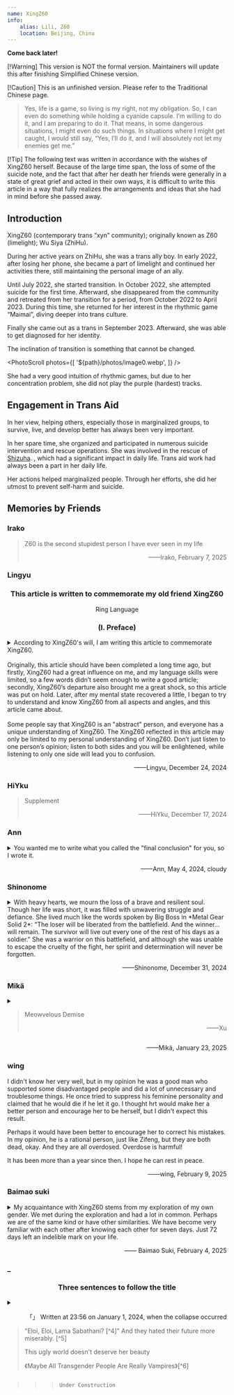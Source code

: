 ```yaml
---
name: XingZ60
info:
    alias: Lili, Z60
    location: Beijing, China
---
```


**Come back later!**

[!Warning] This version is NOT the formal version. Maintainers will update this after finishing Simplified Chinese version.

[!Caution] This is an unfinished version. Please refer to the Traditional Chinese page.

> Yes, life is a game, so living is my right, not my obligation. So, I can even do something while holding a cyanide capsule. I’m willing to do it, and I am preparing to do it. That means, in some dangerous situations, I might even do such things. In situations where I might get caught, I would still say, “Yes, I’ll do it, and I will absolutely not let my enemies get me.”

[!Tip] The following text was written in accordance with the wishes of XingZ60 herself. Because of the large time span, the loss of some of the suicide note, and the fact that after her death her friends were generally in a state of great grief and acted in their own ways, it is difficult to write this article in a way that fully realizes the arrangements and ideas that she had in mind before she passed away.

## Introduction

XingZ60 (contemporary trans “xyn” community); originally known as Z60 (limelight); Wu Siya (ZhiHu).

During her active years on ZhiHu, she was a trans ally boy. In early 2022, after losing her phone, she became a part of limelight and continued her activities there, still maintaining the personal image of an ally.

Until July 2022, she started transition. In October 2022, she attempted suicide for the first time. Afterward, she disappeared from the community and retreated from her transition for a period, from October 2022 to April 2023. During this time, she returned for her interest in the rhythmic game “Maimai”, diving deeper into trans culture.

Finally she came out as a trans in September 2023. Afterward, she was able to get diagnosed for her identity.

The inclination of transition is something that cannot be changed.

<PhotoScroll photos={[ '${path}/photos/image0.webp', ]} />

She had a very good intuition of rhythmic games, but due to her concentration problem, she did not play the purple (hardest) tracks.

## Engagement in Trans Aid

In her view, helping others, especially those in marginalized groups, to survive, live, and develop better has always been very important.

In her spare time, she organized and participated in numerous suicide intervention and rescue operations. She was involved in the rescue of [Shizuha](https://one-among.us/profile/GLaDOSister). , which had a significant impact in daily life. Trans aid work had always been a part in her daily life. <!-- 前面这句中文懂什么意思，先这么翻译，大家看一下 --> 

Her actions helped marginalized people. Through her efforts, she did her utmost to prevent self-harm and suicide.

## Memories by Friends

### Irako

> Z60 is the second stupidest person I have ever seen in my life
>
> <p style="text-align: end;">——Irako, February 7, 2025</p>

### Lingyu

<h3 align = "center">This article is written to commemorate my old friend XingZ60</h3>

<p style="text-align: center;">Ring Language</p>

<h3 align = "center">(I. Preface)</h3>

<details style="margin-top: 0.5rem;">

<summary>According to XingZ60's will, I am writing this article to commemorate XingZ60. <br/><br/>Originally, this article should have been completed a long time ago, but firstly, XingZ60 had a great influence on me, and my language skills were limited, so a few words didn’t seem enough to write a good article; secondly, XingZ60’s departure also brought me a great shock, so this article was put on hold. Later, after my mental state recovered a little, I began to try to understand and know XingZ60 from all aspects and angles, and this article came about. <br/><br/>Some people say that XingZ60 is an "abstract" person, and everyone has a unique understanding of XingZ60. The XingZ60 reflected in this article may only be limited to my personal understanding of XingZ60. Don’t just listen to one person’s opinion; listen to both sides and you will be enlightened, while listening to only one side will lead you to confusion. </summary>

<h3 align = "center">(II)</h3>

"The dead are the greatest" and "Respect the deceased" seem to be self-evident and self-evident truths in the minds of most of us. However, everyone seems to have a different understanding of what "respecting the deceased" means.

We once witnessed with our own eyes how XingZ60's parents dressed up her appearance to represent the traditional male gender at her funeral, and hung a headshot with a buzz cut in the center of the mourning hall; we also watched with our own eyes as XingZ60's parents threw her ashes into the trunk of a car and dragged them away. At that time, many people were shocked and angry at the behavior of XingZ60's parents. The respect for the deceased in the eyes of TA's parents seems to be overridden by so-called social customs and the deep-rooted prejudices of the living themselves.

Throughout the ages, people tend to "write some good words on the tombstone", talking more about achievements and less or even not talking about faults. Only Wu Zetian erected a stele without words at Ganling Mausoleum, and her merits and demerits will be judged by future generations. In this matter, XingZ60 is somewhat similar to the latter. TA once said that when a person dies, all the right and wrong, merits and demerits are "finally judged"; everyone can make their own judgments. This is also reflected in his suicide note - he invited people who had different opinions from her to write the earlier part of One Among Us, and also left a message saying "Anyone can write whatever they want."

Since XingZ60 has this idea, I will just write some stories casually. I would like to write down some of the thoughts that XingZ60 brought to me, but I will try not to make any value judgments on her behavior, and let future generations judge her right and wrong, merits and demerits.

<h3 align = "center">(Three)</h3>

XingZ60 seems to have split personality. She said she has at least three personalities, "Nebula", "Dream" and "Benzene Ring". Among them, the gender identity of one personality is male, the gender identity of another personality is female, and the gender identity of another personality is not clear to the author.

The author once thought XingZ60 was a transgender woman for a long time, but after learning about this situation, he still pondered for a long time - perhaps this is somewhat similar to the situation of Gender Fluid, and it seems that no personal pronoun is appropriate to refer to the other party.

This is the first time I have met such a friend. Later, I saw a badge in the shape of a pointer turntable on some of my other friends. The turntable was divided into three parts: sky blue (he), pink (she) and purple (they). You can adjust the direction of the pointer to point to any part to indicate your status.

Maybe this thing is suitable for her.

However, if we look at it from a higher level, the essence of this confusion is actually the conflict between XingZ60's various personalities; and such a problem of personal pronouns may just be a side effect of this personality conflict at the gender level. What about on other levels? Perhaps the temperament, character, abilities, needs, interests, ideals, and values ​​of XingZ60's various personalities are different. As friends, how should we treat these personalities, or how should we treat such a "complex of multiple personalities"? Even more so, if XingZ60's will only represents the wishes of a certain personality of XingZ60, then is this will valid? If I execute this will and write this article for him/her, is this respecting the deceased as mentioned above, or not?

I studied law and hold a legal professional qualification certificate; but I don’t know the answer to this question. I tried to search online, but all I got were the same old, mechanical applications of legal provisions: "Whether a person with split personality has civil capacity depends on whether he or she can recognize his or her own behavior." It seems that this answer does not fundamentally solve the problem.

So someone patched it up and said, "If this is a behavior done in a normal personality state, then it is effective; if this is a behavior done in an abnormal personality state, then it is ineffective." So how do we distinguish between normal personality and abnormal personality? Why can an outsider forcibly label "Nebula" as "normal personality" and forcibly label "Dream" as "abnormal personality" (or vice versa)?

I don't know the answers to these questions.

<h3 align = "center">(IV)</h3>

XingZ60 (or possibly one of her personalities) publicly made jokes about other deceased sexual minorities more than once during her lifetime; therefore, some of XingZ60's friends also made jokes about the deceased XingZ60 more than once. This sparked quite a bit of debate - these friends believed that XingZ60's behavior showed that she was a person who agreed that "it's okay to make fun of the deceased", so making fun of her was actually a manifestation of respect for her behavior patterns and values. However, some of XingZ60's friends think that this is unacceptable. So the two sides started arguing, and it ended up in a mess.

Yes, human beings’ sorrows and joys are not the same, and human thought circuits are not the same. But who can be blamed for this? People's brain power and nervous system development are different, people's growth environment and life experience are also very different, people's rationality and sensibility are clearly controlled by the neurotransmitters in the human body, and the deep thinking and communication required for people to understand each other requires enormous energy. Therefore, human freedom is still constrained by conditions that are beyond one’s control; or in other words, human freedom is “always in chains”[^1] - and for this reason, mediation often ends up being futile, and resonance between people with “different ideologies” is a luxury. Instead, people go to war, attack each other, and hurt each other. So the world became a disguised Colosseum.

"A certain group" is even more of such an arena. Some people ridicule each other in the group and even attack each other offline. In the past, in order to "make everyone live in peace", I "mediated" the conflicts among "a certain group" without any bottom line, but there was no obvious effect, and it was even counterproductive. And XingZ60 said this:

> I can understand both sides, but I can't reconcile them.

What a helpless reality. And the world is full of helplessness. Whether it is between people or between people and things.

Faced with such a contradiction, XingZ60's approach was to separate the two groups by creating a group. Since people who have achieved success through their own efforts are attacking those who gain attention by playing the victim, let them join different groups. So he created a new group:

> This is a place to lick your wounds, not a place to show off your superiority.

He added many members to the new group who he believed were not successful in the secular sense (or even failed in the secular sense), some of whom had repeatedly self-harmed and abused drugs - but XingZ60 showed special tolerance for all kinds of people:

> They were all forced.

XingZ60 even publicly said:

> I am no different from everyone else. Although you think I am a highly educated talent of Beihang University, the admission score line of Beihang University was broken that year, and I was just lucky to get in. I was supposed to be like everyone else.

Later, I checked the admission score line of Beihang University on the Internet and found that there was no gap in the admission score line that year.

I didn't take it seriously at the time, until I heard about the story of another friend - the general situation was that he grew up in a single-parent family and was emotionally neglected by his guardian while growing up; this environment shaped his distorted personality, causing her to become addicted to drug abuse and be dealt with by the public security authorities.

After hearing this story and thinking about it, I suddenly had a creepy feeling of surviving a disaster: if my life was also "interrupted" by chance, and I started out in a single-parent family with no emotional support, then my ending might not be much better than that of this friend. Maybe I should have been shot for murder and arson.

XingZ60's parents are both teachers. This seemed to make me suddenly understand XingZ60's "modesty" about her academic qualifications. I once regarded XingZ60 as a god in my heart. Later, I suddenly realized that there was no need for this. Because, by the same logic, if I "upgrade" and become XingZ60's life, then "I can do it too"; if XingZ60 "downgrades" and becomes my life, then "TA can't step down either".

Thinking of this, I suddenly felt a sense of relief.

<h3 align = "center">(V)</h3>

However, the operating mode of this world is not controlled by a single variable.

Of course, the beginning of life is just one of the variables. It may be an important variable, but it is not the only variable.

The world is a huge web, with seven billion people acting together on it, collectively exerting large or small influences on the direction of this web.

Everyone is a part of this big network, being influenced by it and also influencing it.

No one knows what kind of people they will meet or what kind of things will happen on this big Internet; it is even more impossible to predict what impact these things will have on their future.

When XingZ60 passed away, some people blamed themselves:

> If only I had looked at her more.
>
> I should have noticed that his mental state was not right.
>
> There was something wrong with the meal he invited me to the day before yesterday. I was so dumbfounded that I didn’t react.
>
> I was free that day, otherwise I would have gone straight to the hospital.

However, the arrival of the "big net" was so accidental. It just so happened that XingZ60 encountered a not-so-good growing environment, and it just so happened that her parents knew everything, and it just so happened that no one had time, and it just so happened that the hospital couldn't find out what the disease was, and it just so happened that all the coincidences came together.

So this is the result.

<h3 align = "center">(Six)</h3>

But, XingZ60 still hopes that I will "stick to what I insist on" - I think it means "mediate the conflict".

But I guess I really can’t keep on insisting anymore. XingZ60's way of understanding these interpersonal conflicts seemed to have turned into something that was deeply rooted in me. It seems that I have inherited a little bit of his thoughts and continue to live - maybe one day I will die, and if someone reads what I wrote and gains some insights, they will also live with these feelings...

Later, I accidentally saw a famous saying by a poet: "When a person dies, it is like water disappearing into water."[^2]

So I opened the window, and what came into my sight was the boundless sea with spring flowers blooming.

<h3 align = "center">(VII)</h3>

However, "Genshin Impact" is a brand new open world adventure game independently developed by miHoYo. XingZ60 plays "Genshin Impact". This "Genshin Impact" is not that "Genshin Impact"; for example, "Wu Meng DX", which is called "Arcade Genshin Impact" by everyone, is also a type of "Genshin Impact".

XingZ60 has complained more than once that "Genshin Impact" is very addictive, and has expressed the idea of ​​quitting the game - every day, she has to face the same daily tasks, repeating day after day, and if she doesn't complete a task one day, she will receive one less day's daily reward. However, when talking about quitting, he would always force herself to stop. However, one day, the following conversation occurred between me and him/her:

> Hey, have you played the new song updated on the Chinese server? It's called something like Trans or something. It's really fun. Other songs are all tap, slide or tap, tap, slide, but this song is tap, tap, tap, slide. It's really fun.

I vaguely remember that his tone was actually full of laughter.

Later, he and I hugged each other and said goodbye. This was the first time he and I hugged each other, and he looked very happy.

> "I will always be with you, sir."

The glory is always there, and I will always be with you, wherever you are.

<h3 align = "center">(VIII. Written at the end)</h3>

I have written so much without realizing it. Perhaps, I think the more important experiences with her and the thoughts and ideas he brought to me should all be written here. Due to length and other reasons, I think this article should end here. There are many stories in life that are the same and different every day. Some of them I will present in other ways, and others I will just let remain in my memories.

</details>

<p style="text-align: end;">——Lingyu, December 24, 2024</p>

### HiYku

> Supplement
>
> <p style="text-align: end;">——HiYku, December 17, 2024</p>

### Ann

<details style="margin-top: 0.5rem;">
<summary>You wanted me to write what you called the "final conclusion" for you, so I wrote it. </summary>

I always have a question about this: I am almost the person you have chosen who has the least time with you and knows you the least. Why did you choose me, and what do you want to see me write? I think you should know that when you choose the people who write this section for you, you also choose the content that will be presented in this section. Many things about you, especially those that are generally considered bad, I only learned about them after you passed away. Perhaps if you hadn't ended your life so simply, I would have had the chance to hear you tell me these things in person, but there is really no chance anymore. I decided to write only based on my experiences with you while you were still alive. This is probably what you want, right?

In addition, there is another difficult dilemma: it is difficult for me to describe what kind of person you are as you want, and it is difficult to summarize you with concise words and capable sentences. People's deviations and imaginations in their understanding of words and short sentences will deviate from your true self. So please allow me to recall and narrate some past events that have connected me with you and make some lengthy and vague evaluations. As for what kind of person you are, please let the friends who come to this page to mourn find out from these words. Of course, no matter who reads these words, they will feel that it is more appropriate to put them in the comments section, but please allow me to complete what you have asked me to do in the way that I can barely do. This is my privilege as a living person towards you as a dead person. If you were still alive, these things would not happen.

The first time I met you and the only time I saw you was on August 12, 2023, when I had just ended a long period of hesitation and decided to start GAHT and get in touch with the transgender community. I still remember the scene of our meeting very clearly. At noon, I was sitting in a KFC seat with a window near the street opposite the Peking University Third Hospital and eating lunch. When I saw you push open the door and come in wearing a blue, pink and white mask, I unintentionally pulled out a chair to greet you. Later I discovered that I had actually been in contact with you in the online world for a long time. I am a nobody in the QQ group who dares not speak much, and I often just watch silently. Although you always say that you are numb to everything including tragedy, you always provide medication advice to those in need, always comfort those who are hurt, and always make decisive judgments and effective arrangements in response to crises. In my heart, you have always been a knowledgeable, lovely, respectable and approachable helper. You always try to be tolerant and understanding of everyone, and always do your best, even giving your all.

At that time, as a transgender girl who was just starting out in many things, it was a great fortune for me to meet you. I regard you as a respected senior and a close sister. You would share some unique perspectives with me, give me GAHT advice, and teach me how to fight against the malice from every corner of the world... At that time, when you were in the active group chat, people were always arguing over something. I always feel something similar from your speeches, of course, yours is always much deeper than mine. This made me very interested in your ideas, but I am not good at communicating with people, so we agreed to have a serious chat during the winter vacation. At that time, I didn't know that all this would become impossible in less than a month.

Although I was an eyewitness to the "Werewolf Killing" that took place on December 21, 2023, I still don't know the full story, let alone figure it out. At that time, I was attracted by your profound thoughts and gentle personality, and it was impossible for me to accept that you said such words and did such things. I was instantly disheartened and didn't have any desire to think or ask about it anymore. I chose to stay away from you quietly. But I never thought that just a few days later, I would hear the tragic news of your suicide. I never thought that I could only listen to your situation as told by others. I never thought that the separation on that day might be a real separation. At that time, I found that I was like a stubborn and sulky child. I didn't want to leave you at all, and I didn't want you to leave either.

On December 26, I asked for a dextromethorphan medicine box to make a handmade gift for a friend in another group chat where you were, and you promised to give me one.

On the 27th, you said that you forgot to send the express delivery due to an emergency. I simply thought that you were busy with something and didn't care about you at all.

On the 30th, when I was opening the express package, someone had just told me that you had committed suicide. I hurriedly dug out the express delivery label from the trash can, wanting to keep it as a souvenir, but I didn't expect that I would tear your name neatly in the middle horizontally. All the anxiety, regret and sadness were concentrated in that moment. I was deeply afraid that all this foreshadowed an irreversible tragedy...

I started to have a fever the day after hearing the news, a fever I had never had before. During this period, I could only repeat between pure drowsiness and pure crying with a high fever. Although there seemed to be some not-so-bad news during this period, my memory is really vague, and these not-so-bad news did not turn into not-so-bad facts.

Finally, at 23:56 on January 1, 2024, the nebula, which used to be full of vitality, shining and changing, quietly dissipated in the endless darkness of the universe, became a part of the silence, and merged into the cold darkness.

I read your will with a feeling that I don't know how to describe. There was almost nothing about you in it. It was all about your care, instructions and messages to your friends. When everything for you might be over, you were still caring about the people around you.

I have some selfish desires that I am not ashamed of. If I had not left your personal group on December 21, 2023 because of those things, I would have been able to get your relics as a souvenir, and I would definitely have been able to hear a few of the words you wanted to say to me. In your last words, write what you want to say to your group members at the very beginning. Before reading the will, I didn't know that you cared so much about everyone in that group. My action of leaving the group and distancing myself from you not only caused me endless regret in the future, but also must have hurt you at that time. You didn't say anything to me in your will, but you chose me to be the one to write these things on those autumn leaves. I don't understand why, so just consider it as a punishment for me. However, compared with other people, the interactions between you and me are too few. Maybe you just feel that there is nothing much to say to me. I don’t know, or maybe you have simply forgotten.

I followed my original idea and gave the quicksand mahjong made from the dextromethorphan medicine box you gave me to a friend instead of keeping it for myself as a souvenir. She was also sad that she didn't have the chance to meet you and really get to know you.

It is only in the days when you were gone that I deeply feel your influence on me in every aspect of my daily life. Not only does my GAHT program look almost identical to yours, I have also unconsciously internalized many of your concepts, which factor heavily into my decision-making in life. Although I used to feel that your practice of burning paper, medicine boxes and changing gray portraits to commemorate the deceased was pretentious, I was away from home and could not attend the farewell ceremony to mourn you in person, so I don't know what other reasons drove me to do this for you. In addition to these natural actions, I can't help but think seriously about how I can become a person like you in my eyes. I want to be like you and share the beauty and goodness you bring to me with more people who need them. I hope I can do it.

I am still in my own predicament and see no hope, which makes me miss you even more. I've never told you this, but I guess you won't hate it. Whenever I feel hopeless for various reasons and find it difficult to express or communicate with others, I always wish I could hear what you would say about this situation. Even if I had talked to you more in the past, if I could remember more of your thoughts, I might be able to try to find a way out of them, and my helplessness might be alleviated. I also think that if I could internalize your outlook on life and your view on life, which may seem crazy to others, then I would be able to live freely.

Many things have ended, but many things are still going on. Many people died, but many people still have to continue living.

You often compare the past and future changes in the transgender community to an ongoing war, which I didn’t take seriously in the past. I thought it was a bit naive at the time. But for now, wish me good luck in this war, wish us good luck.
I don't know what kind of feelings I have for you, but I feel that at least I loved you.

</details>

<p style="text-align: end;">——Ann, May 4, 2024, cloudy</p>

### Shinonome

<details style="margin-top: 0.5rem;">
<summary>With heavy hearts, we mourn the loss of a brave and resilient soul. Though her life was short, it was filled with unwavering struggle and defiance. She lived much like the words spoken by Big Boss in *Metal Gear Solid 2*: "The loser will be liberated from the battlefield. And the winner... will remain. The survivor will live out every one of the rest of his days as a soldier." She was a warrior on this battlefield, and although she was unable to escape the cruelty of the fight, her spirit and determination will never be forgotten.</summary>

Her passing is not a defeat, but a different kind of liberation—freedom from the oppressive forces of a society that could not understand or accept her. She has been released from the endless battle. Her departure is not surrender, but the conclusion of an unjust fight. She no longer has to endure the pain and pressure that society inflicted on her. In the end, she has earned the freedom of her true self.

However, as the quote reminds us, "The winner will remain." Her departure does not mark the end of her story. Her spirit lives on in each of us. She was a warrior to the very end, holding onto strength and courage. We will continue her mission and fight for those still struggling on this battlefield. Her victory was the hope she brought to every transgender person, and the call for more compassion and acceptance in society.

May her soul find peace in another world, free from the confines of this one. Her legacy will continue to inspire us to carry on her unfinished work and keep fighting for a better future.

</details>

<p style="text-align: end;">——Shinonome, December 31, 2024</p>

### Mikä

<details style="margin-top: 0.5rem;">
<summary><blockquote><p>Meowvelous Demise</p><p style="text-align: end;">——Xu</p></blockquote></summary>

<BlurBlock>
I don’t know why Mikä did not appear in XingZ60’s epitaph designation,

so I was thinking that if this was the case, maybe it would be better for me not to comment.

However, there seems to be a saying in it that “anyone who wants to write can write it.”

Oh, and it seems that I shouldn’t mention it.

After all, this part of the so-called suicide note was written by me personally after spending several afternoons looking at Jinji Lake outside the window and listening to XingZ60’s voice.

And maybe because of the above, my departure from XingZ60 happened again. There seems to be a close connection that cannot be ignored.

Maybe it also includes the so-called role-playing game of Fake Haku.

After all, playing with her for so long, it literally means playing to death.

<br/>

I didn't expect that I would lose so completely in this two-sided game.

But I also didn't expect that I lost the two-party game and the other party didn't win.

But who won? Think about it carefully. In fact, I, LingYu, KouHaku, and you both won.

If you explain the reason, the originally short message will be too lengthy.

I must mention it. Even the brain can understand it,

so, Meowvelous Demise
</BlurBlock>
</details>
<p style="text-align: end;">——Mikä, January 23, 2025</p>

### wing

I didn't know her very well, but in my opinion he was a good man who supported some disadvantaged people and did a lot of unnecessary and troublesome things. He once tried to suppress his feminine personality and claimed that he would die if he let it go. I thought hrt would make her a better person and encourage her to be herself, but I didn't expect this result.

Perhaps it would have been better to encourage her to correct his mistakes. In my opinion, he is a rational person, just like Zifeng, but they are both dead, okay. And they are all overdosed. Overdose is harmful!

It has been more than a year since then. I hope he can rest in peace.

<p style="text-align: end;">——wing, February 9, 2025</p>

### Baimao suki

<details style="margin-top: 0.5rem;">
<summary>My acquaintance with XingZ60 stems from my exploration of my own gender. We met during the exploration and had a lot in common. Perhaps we are of the same kind or have other similarities. We have become very familiar with each other after knowing each other for seven days. Just 72 days left an indelible mark on your life. </summary>

XingZ60 is a very mature person. When I expressed my anxiety about learning about weight, she not only gave me experience and help, but also said "take it slow".

At school, I often call or chat with her to ease the boredom of studying in the third year of high school, listen to them talk about various interesting things, and listen to their stories. From this we learn that XingZ60 is actually quite indifferent to life and death, which adds fun to the grand funeral. Perhaps it was because of depression that death was not far away from her, and perhaps this day would always come. But I didn't expect it to come so suddenly, after half a year of depression...

When I discussed my own spiritual exploration with her, she commented on my words as "no hope". But in her last words, she told me not to flip over. Maybe she was persuading me based on her own experience, but I still embarked on this difficult road.

From what others said, XingZ60 is more complicated and abstract than I had imagined. What I know is just the tip of the iceberg, either because of Yasasi or because of lack of time. But anyway, the second half of XingZ60 is as interesting as a game. I regret that I will never have the chance to meet you again, but in a corner of my heart there will always be a guy named XingZ60 teasing me.

<br/>

> The sunset will eventually set
>
> The dream will soon be shattered
>
> XingZ60 cuts through the sky and falls into the atmosphere

</details>

<p style="text-align: end;">—— Baimao Suki, February 4, 2025</p>

### _

<h3 align = "center">Three sentences to follow the title</h3>
<details style="margin-top: 0.5rem;">
<summary><p style="text-align: end;">「」 Written at 23:56 on January 1, 2024, when the collapse occurred</p><p></p><blockquote><p>"Eloi, Eloi, Lama Sabathani? [^4]" And they hated their future more miserably. [^5]</p><p>This ugly world doesn't deserve her beauty</p><p>《Maybe All Transgender People Are Really Vampires》[^6]</p></blockquote></summary>

<br/>

---

<br/>

2024.1.2 09.26 Tang Ze: Friends who want to say goodbye to XingZ60 can go to Changping Funeral Home to pay their respects today.

——XingZ60's parents held a funeral for "him"

2024.1.2 afternoon Blank: I plan to hold a simple funeral that truly belongs to "her" in the evening

——Blank initiated but not hosted, everyone spontaneously gathered strength to hold a small memorial ceremony for her

<br/>

---

<br/>

</details>

>>> `Under Construction`
